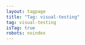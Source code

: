 ```yaml
---
layout: tagpage
title: "Tag: visual-testing"
tag: visual-testing
isTag: true
robots: noindex
---
```

